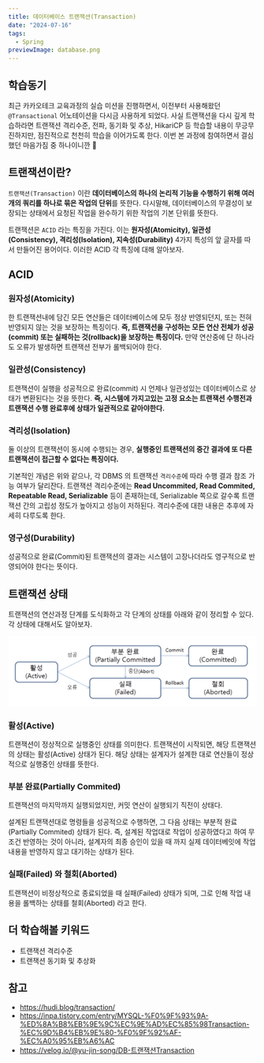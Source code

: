 ```yaml
---
title: 데이터베이스 트랜잭션(Transaction)
date: "2024-07-16"
tags:
  - Spring
previewImage: database.png
---
```


## 학습동기

최근 카카오테크 교육과정의 실습 미션을 진행하면서, 이전부터 사용해왔던 `@Transactional` 어노테이션을 다시금 사용하게 되었다. 사실 트랜잭션을 다시 깊게 학습하라면 트랜잭션 격리수준, 전파, 동기화 및 추상, HikariCP 등 학습할 내용이 무긍무진하지만, 점진적으로 천천히 학습을 이어가도록 한다. 이번 본 과정에 참여하면서 결심했던 마음가짐 중 하나이니깐 🙂

## 트랜잭션이란?

`트랜잭션(Transaction)` 이란 **데이터베이스의 하나의 논리적 기능을 수행하기 위해 여러개의 쿼리를 하나로 묶은 작업의 단위**를 뜻한다. 다시말해, 데이터베이스의 무결성이 보장되는 상태에서 요청된 작업을 완수하기 위한 작업의 기본 단위를 뜻한다.

트랜잭션은 `ACID` 라는 특징을 가진다. 이는 **원자성(Atomicity), 일관성(Consistency), 격리성(Isolation), 지속성(Durability)** 4가지 특성의 앞 글자를 따서 만들어진 용어이다. 이러한 ACID 각 특징에 대해 알아보자.

## ACID

### 원자성(Atomicity)

한 트랜잭션내에 담긴 모든 연산들은 데이터베이스에 모두 정상 반영되던지, 또는 전혀 반영되지 않는 것을 보장하는 특징이다. **즉, 트랜잭션을 구성하는 모든 연산 전체가 성공(commit) 또는 실패하는 것(rollback)을 보장하는 특징이다.** 만약 연산중에 단 하나라도 오류가 발생하면 트랜잭션 전부가 롤백되어야 한다.

### 일관성(Consistency)

트랜잭션이 실행을 성공적으로 완료(commit) 시 언제나 일관성있는 데이터베이스로 상태가 변환된다는 것을 뜻한다. **즉, 시스템에 가지고있는 고정 요소는 트랜잭션 수행전과 트랜잭션 수행 완료후에 상태가 일관적으로 같아야한다.**

### 격리성(Isolation)

둘 이상의 트랜잭션이 동시에 수행되는 경우, **실행중인 트랜잭션의 중간 결과에 또 다른 트랜잭션이 접근할 수 없다는 특징이다.** 

기본적인 개념은 위와 같으나, 각 DBMS 의 트랜잭션 `격리수준`에 따라 수행 결과 참조 가능 여부가 달리잔다. 트랜잭션 격리수준에는 **Read Uncommited, Read Commited, Repeatable Read, Serializable** 등이 존재하는데, Serializable 쪽으로 갈수록 트랜잭션 간의 고립성 정도가 높아지고 성능이 저하된다. 격리수준에 대한 내용은 추후에 자세히 다루도록 한다.

### 영구성(Durability)

성공적으로 완료(Commit)된 트랜잭션의 결과는 시스템이 고장나더라도 영구적으로 반영되어야 한다는 뜻이다.

## 트랜잭션 상태

트랜잭션의 연산과정 단계를 도식화하고 각 단계의 상태를 아래와 같이 정리할 수 있다. 각 상태에 대해서도 알아보자.

![alt text](image.png)

### 활성(Active)

트랜잭션이 정상적으로 실행중인 상태를 의미한다. 트랜잭션이 시작되면, 해당 트랜잭션의 상태는 활성(Active) 상태가 된다. 해당 상태는 설계자가 설계한 대로 연산들이 정상적으로 실행중인 상태를 뜻한다.

### 부분 완료(Partially Commited)

트랜잭션의 마지막까지 실행되었지만, 커밋 연산이 실행되기 직전이 상태다. 

설계된 트랜잭션대로 명령들을 성공적으로 수행하면, 그 다음 상태는 부분적 완료(Partially Commited) 상태가 된다. 즉, 설계된 작업대로 작업이 성공하였다고 하여 무조건 반영하는 것이 아니라, 설계자의 최종 승인이 있을 때 까지 실제 데이터베잇에 작업 내용을 반영하지 않고 대기하는 상태가 된다.

### 실패(Failed) 와 철회(Aborted)

트랜잭션이 비정상적으로 종료되었을 때 실패(Failed) 상태가 되며, 그로 인해 작업 내용을 롤백하는 상태를 철회(Aborted) 라고 한다.


## 더 학습해볼 키워드

- 트랜잭션 격리수준
- 트랜잭션 동기화 및 추상화

## 참고

- https://hudi.blog/transaction/
- https://inpa.tistory.com/entry/MYSQL-%F0%9F%93%9A-%ED%8A%B8%EB%9E%9C%EC%9E%AD%EC%85%98Transaction-%EC%9D%B4%EB%9E%80-%F0%9F%92%AF-%EC%A0%95%EB%A6%AC
- https://velog.io/@yu-jin-song/DB-트랜잭션Transaction